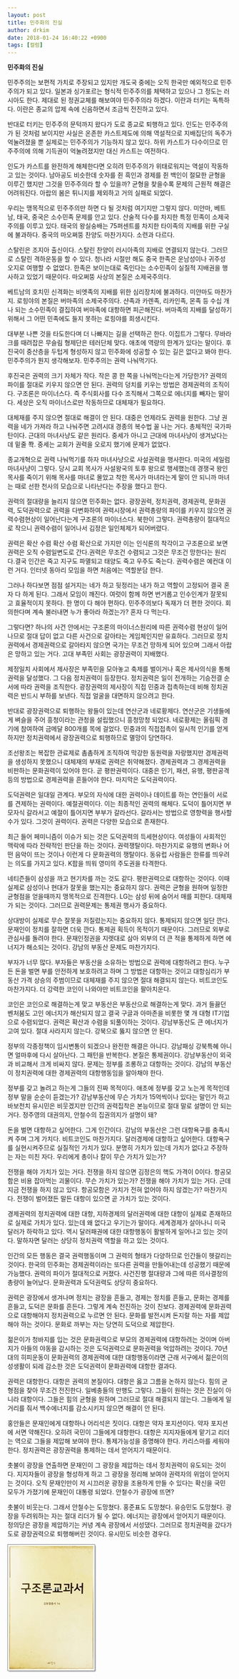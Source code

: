 ```yaml
---
layout: post
title: 민주화의 진실
author: drkim
date: 2018-01-24 16:40:22 +0900
tags: [컬럼]
---
```


  **민주화의 진실**

  


민주주의는 보편적 가치로 주장되고 있지만 개도국 중에는 오직 한국만 예외적으로 민주주의가 되고 있다. 일본과 싱가포르는 형식적 민주주의를 체택하고 있으나 그 정도는 러시아도 한다. 제대로 된 정권교체를 해보여야 민주주의라 하겠다. 이란과 터키는 독특하다. 이란은 종교의 압제 속에 신음하면서 조금씩 전진하고 있다.

  


반대로 터키는 민주주의 문턱까지 왔다가 도로 종교로 퇴행하고 있다. 인도는 민주주의가 된 것처럼 보이지만 사실은 온존한 카스트제도에 의해 역설적으로 지배집단의 독주가 억눌려졌을 뿐 실제로는 민주주의가 기능하지 않고 있다. 하위 카스트가 다수이므로 민주주의에 의해 기득권이 억눌려졌지만 대신 카스트는 여전하다.

  


인도가 카스트를 완전하게 해체한다면 오히려 민주주의가 위태로워지는 역설이 작동하고 있는 것이다. 남아공도 비슷한데 숫자를 쥔 흑인과 경제를 쥔 백인이 절묘한 균형을 이루긴 했지만 그것을 민주주의라 할 수 있을까? 균형을 찾을수록 문제의 근원적 해결은 어려워진다. 아랍의 봄은 튀니지를 제외하고 거의 실패로 되었다.

  


우리는 맹목적으로 민주주의만 하면 다 될 것처럼 여기지만 그렇지 않다. 미얀마, 베트남, 태국, 중국은 소수민족 문제를 안고 있다. 산술적 다수를 차지한 특정 민족이 소제국주의를 이루고 있다. 태국의 왕실숭배는 75퍼센트를 차지한 타이족의 지배를 위한 구실에 불과하다. 중국의 마오쩌뚱 찬양도 마찬가지다. 소련과 다르다.

  


스탈린은 조지아 출신이다. 스탈린 찬양이 러시아족의 지배로 연결되지 않는다. 그러므로 스탈린 격하운동을 할 수 있다. 청나라 시절만 해도 중국 한족은 운남성이나 귀주성 오지로 여행할 수 없었다. 한족은 보이는대로 죽인다는 소수민족이 실질적 지배권을 행사하고 있었기 때문이다. 마오쩌뚱 사상의 본질은 소제국주의다.

  


베트남의 호치민 신격화는 비엣족의 지배를 위한 심리장치에 불과하다. 미얀마도 마찬가지. 로힝야의 본질은 버마족의 소제국주의다. 샨족과 카렌족, 리카인족, 몬족 등 수십 개나 되는 소수민족이 결집하여 버마족에 대항하면 피곤해진다. 버마족의 지배를 달성하기 위해서 그 어떤 민족에도 들지 못하는 로힝야를 희생시킨다.

  


대부분 나쁜 것을 타도한다며 더 나빠지는 길을 선택하곤 한다. 이집트가 그렇다. 무바라크를 때려잡은 무슬림 형제단은 테러단체 맞다. 애초에 역량의 한계가 있다는 말이다. 후진국이 중산층을 두텁게 형성하지 않고 민주화에 성공할 수 있는 길은 없다고 봐야 한다. 민주주의가 뭔지 생각해보자. 민주주의는 권력 나눠먹기다.

  


후진국은 권력의 크기 자체가 작다. 작은 콩 한 쪽을 나눠먹는다는게 가당한가? 권력의 파이를 절대로 키우지 않으면 안 된다. 권력의 덩치를 키우는 방법은 경제권력의 조직이다. 구조론은 마이너스다. 즉 주식회사를 다수 조직해서 그쪽으로 에너지를 빼자는 말이다. 세상은 오직 마이너스로만 작동하므로 대체재가 필요하다.

  


대체재를 주지 않으면 절대로 해결이 안 된다. 대중은 언제라도 권력을 원한다. 그냥 권력을 네가 가져라 하고 나눠주면 고려시대 경종의 복수법 꼴 나는 거다. 총체적인 국가파탄이다. 근대의 마녀사냥도 같은 원리다. 중세가 아니고 근대에 마녀사냥이 생겨났다는데 밑줄 쫙. 중세는 교회가 권력을 오로지 했기에 문제가 없었다.

  


종교개혁으로 권력 나눠먹기를 하자 마녀사냥으로 사설권력을 행사한다. 미국의 세일럼 마녀사냥이 그렇다. 당시 교회 목사가 사설왕국의 토후 왕으로 행세했는데 경쟁국 왕인 목사를 죽이기 위해 목사를 마녀로 몰았고 착한 목사가 마녀라는게 말이 안 되니까 마녀는 때로 선한 천사의 모습으로 나타난다는 주장을 했다고 한다.

  


권력의 절대량을 늘리지 않으면 민주화는 없다. 광장권력, 정치권력, 경제권력, 문화권력, 도덕권력으로 권력을 다변화하여 권력시장에서 권력총량의 파이를 키우지 않으면 권력수렴현상이 일어난다는게 구조론의 마이너스다. 북한이 그렇다. 권력총량이 절대적으로 작으니 권력수렴이 일어나서 김정은 일인체제가 되어버렸다.

  


권력은 확산 수렴 확산 수렴 확산으로 가지만 이는 인식론의 착각이고 구조론으로 보면 권력은 오직 수렴일변도로 간다.권력은 무조건 수렴되고 그것은 무조건 망한다는 원리다.결국 인간은 죽고 지구도 파멸되고 태양도 죽고 우주도 죽는다. 권력수렴은 예컨대 이런 거다. 인터넷 동아리 모임을 하면 처음에는 역할분담 한다.

  


그러나 하다보면 점점 설거지는 네가 하고 뒷정리는 내가 하고 역할이 고정되어 결국 혼자 다 하게 된다. 그래서 모임이 깨진다. 여럿이 함께 하면 번거롭고 인수인계가 잘못되고 효율적이지 못하다. 한 명이 다 해야 편하다. 민주주의보다 독재가 더 편한 것이다. 회의한다며 계속 불러내면 누가 좋아라 하겠는가? 혼자 다 먹는다.

  


그렇다면? 하나의 사건 안에서는 구조론의 마이너스원리에 따른 권력수렴 현상이 일어나므로 절대 답이 없고 다른 사건으로 갈아타는 게임체인지만 유효하다. 그러므로 정치권력에서 경제권력으로 갈아타지 않으면 국가는 무조건 망하게 되어 있으며 그래서 아랍은 망하고 있는 거다. 고대 부족민 사회는 광장권력이 지배했다.

  


제정일치 사회에서 제사장은 부족민을 모아놓고 축제를 벌이거나 혹은 제사의식을 통해 권력을 달성했다. 그 다음 정치권력이 등장한다. 정치권력은 일이 전개하는 기승전결 순서에 따라 권력을 조직한다. 광장권력의 제사장이 직접 민중과 접촉하는데 비해 정치권력은 반드시 부하를 보낸다. 직접 얼굴을 대면하지 않으려고 한다.

  


반대로 광장권력으로 퇴행하는 왕들이 있는데 연산군과 네로황제다. 연산군은 기생들에게 벼슬을 주어 흥청이라는 관청을 설립했으니 흥청망청 되었다. 네로황제는 올림픽 경기에 참여하여 금메달 800개를 목에 걸었다. 민중과의 직접접촉이 일시적 인기를 얻게 하지만 정치권력에서 광장권력으로 퇴행하므로 멸망이 당연하다.

  


조선왕조는 복잡한 관료제로 촘촘하게 조직하여 막강한 동원력을 자랑했지만 경제권력을 생성하지 못했으니 대체재의 부재로 권력은 취약해졌다. 경제권력과 그 경제권력을 비판하는 문화권력이 있어야 한다. 곧 평판권력이다. 대중은 인기, 패션, 유행, 평판공격 등의 방법으로 경제권력을 흔들어야 한다. 마지막은 도덕권력이다.

  


도덕권력은 일대일 관계다. 부모의 자식에 대한 권력이나 데이트를 하는 연인들이 서로를 견제하는 권력이다. 예절권력이다. 이는 최종적인 권력의 해체다. 도덕이 틀어지면 부모자식 갈라서고 예절이 틀어지면 부부가 갈라선다. 갈라서는 방법으로 영향력을 행사할 수가 있다. 그것이 권력이다. 권력은 다양한 모습으로 존재한다.

  


최근 들어 페미니즘이 이슈가 되는 것은 도덕권력의 득세현상이다. 여성들이 사회적인 맥락에 따라 전략적인 판단을 하는 것이다. 권력쟁탈이다. 마찬가지로 유행의 변화나 어떤 음악이 뜨는 것이나 이런게 다 문화권력의 쟁탈이다. 동유럽 사람들은 한류를 띄우려는 의도를 가지고 있다. K팝을 띄워 영미의 주도권을 타격한다.

  


네티즌들이 삼성을 까고 현기차를 까는 것도 같다. 평판권력으로 대항하는 것이다. 이때 실제로 삼성이나 현대가 잘못을 했는지는 중요하지 않다. 권력은 균형을 원하며 일정한 균형점을 얻을때까지 맹목적으로 진격한다. LG는 삼성 뒤에 숨어서 매를 피한다. 대체재가 되는 것이다. 그러므로 권력문제는 통제권 행사가 중요하다.

  


상대방이 실제로 무슨 잘못을 저질렀는지는 중요하지 않다. 통제되지 않으면 일단 깐다. 문재인이 정치를 잘하면 더욱 깐다. 통제권 획득이 목적이기 때문이다. 그러므로 외부로 관심사를 돌려야 한다. 문재인정권을 지렛대로 삼아 외부의 더 큰 적을 통제하게 하면 에너지가 해소되는 것이다. 강남의 부동산 문제도 마찬가지다.

  


부자가 너무 많다. 부자들은 부동산을 소유하는 방법으로 권력에 대항하려고 한다. 누구든 돈을 벌면 부를 안전하게 보호하려고 하며 그 방법은 대항하는 것이고 대항심리가 부동산 가격 상승의 주범이므로 대체재를 주지 않으면 절대 해결되지 않는다. 비트코인도 마찬가지다. 더 강력한 코인이 나와야만 비트코인을 팔아치운다.

  


코인은 코인으로 해결하는게 맞고 부동산은 부동산으로 해결하는게 맞다. 과거 들끓던 벤처붐도 고인 에너지가 해산되지 않고 결국 구글과 아마존을 비롯한 몇 개 대형 IT기업으로 수렴되었다. 권력은 확산과 수렴을 되풀이하는 것이다. 강남부동산도 큰 에너지가 고여 있다. 절대 사라지지 않는다. 강북으로 뚫지 않으면 안 된다.

  


정부의 각종정책이 임시변통이 되겠으나 완전한 해결은 아니다. 강남패싱 강북특혜 아니면 얼마후에 다시 살아난다. 그 패턴을 반복한다. 본질은 통제권이다. 강남부동산이 외국과 비교해서 크게 비싸지 않다. 문제는 정부를 조롱하고 대항하는 것이다. 강남의 부동산이 정치권력에 대한 경제권력의 대항행동임을 알아채야 한다.

  


정부를 갖고 놀려고 하는게 그들의 진짜 목적이다. 애초에 정부를 갖고 노는게 목적인데 정부 말을 순순이 듣겠는가? 강남부동산에 무슨 가치가 15억씩이나 있다는 말인가 하고 바보천치 유시민은 비웃겠지만 인간의 권력집착은 본능이므로 절대 말로 설명이 안 되는 거다. 정주영의 대권의지, 안철수의 집권의지가 설명이 돼?

  


돈을 벌면 대항하고 싶어한다. 그게 인간이다. 강남의 부동산은 그런 대항욕구를 충족시켜 주며 그게 가치다. 비트코인도 마찬가지다. 달러경제에 대항하고 싶어한다. 대항욕구를 실현시켜주므로 실질적인 가치가 있다. 분명히 가치가 있는데 가치가 없다고 주장하는 자는 미친 자다. 우리에게 총이나 칼이 무슨 가치가 있는가?

  


전쟁을 해야 가치가 있는 거다. 전쟁을 하지 않으면 김정은의 핵도 가격이 0이다. 항공모함은 비용 잡아먹는 괴물이다. 무슨 가치가 있는가? 전쟁을 해야 가치가 있는 거다. 근데 지금 전쟁을 하지 않고 있다. 항공모함은 가치가 전혀 없어야 하지 않겠는가? 마찬가지다. 전쟁이 벌어졌든 말든 대항이 있으면 곧 가치가 있는 것이다.

  


경제권력의 정치권력에 대한 대항, 지하경제의 달러권력에 대한 대항이 실제로 존재하므로 실제로 가치가 있다. 있는데 왜 없다고 우기는가 말이다. 세계경제가 살아나니 미국 달러가 하락하고 있다. 역시 달러패권에 대한 대항행동이 활발하게 일어나고 있는 것이다. 말하자면 달러는 상당히 정치권력 역할을 하고 있는 것이다.

  


인간의 모든 행동은 결국 권력행동이며 그 권력의 형태가 다양하므로 인간들이 헷갈리는 것이다. 한국의 민주화는 경제권력이라는 또다른 권력을 만들어내는데 성공했기 때문에 가능했다. 권력의 파이가 절대적으로 커졌다. 사건진행 절대량과 그에 따른 의사결정의 총량이 늘어났다. 문화권력과 도덕권력도 상당히 중요하다.

  


권력은 광장에서 생겨나며 정치는 광장을 흔들고, 경제는 정치를 흔들고, 문화는 경제를 흔들고, 도덕은 문화를 흔든다. 그렇게 계속 전진하는 것이 진보다. 경제권력에 문화권력으로 대항해야지 정치권력으로 누르면 안 된다. 문화를 발전시켜 돈지랄 하는 자를 제압해야 하는 것이다. 문화로 까부는 자는 당연히 도덕으로 제압한다. 

  


젊은이가 청바지를 입는 것은 문화권력으로 부모의 경제권력에 대항하려는 것이며 아버지가 아들의 야동을 감시하는 것은 도덕권력으로 문화권력을 억압하려는 것이다. 70년대의 히피운동이 문화권력의 경제권력에 대한 대항행동이라면 근래 서구에서 젊은이의 성생활이 되레 감소한 것은 도덕권력이 문화권력에 대항한 결과다.

  


권력은 대항한다. 대항은 권력의 본질이다. 대항은 옳고 그름을 논하지 않는다. 힘의 균형점을 찾아 무조건 전진한다. 일베충들의 만행도 그렇다. 그들이 원하는 것은 진실이 아니라 대항이다. 그들은 힘의 균형을 원하며 그러므로 절대 해결되지 않는다. 그들에게 일거리를 줘서 백수에너지를 감소시키지 않으면 해결이 안 된다.

  


홍안들은 문재인에게 대항하나 어리석은 짓이다. 대항은 약자 포지션이다. 약자 포지션에 서면 약해진다. 오히려 국민이 그들에게 대항한다. 대항은 지지자들에게 맡기고 리더는 역으로 그들을 제압해 보여야 한다. 통제가능성을 증명해야 한다. 카리스마를 세워야 한다. 정치권력은 광장권력을 통제하는 데서 얻어지기 때문이다.

  


촛불이 광장을 연출하면 문재인이 그 광장을 제압하는 데서 정치권력이 유도되는 것이다. 지지자들이 광장을 형성하게 하고 그 광장을 정리해 보여야 권력자의 위엄이 얻어지는 것이다. 오직 문재인만이 저 시끄러운 광장을 조용하게 만들 수 있다는 확신을 국민 모두가 가졌기에 문재인이 대통령 되었다. 안철수가 광장에 뜨면?

  


촛불이 비웃는다. 그래서 안철수는 도망쳤다. 홍준표도 도망쳤다. 유승민도 도망쳤다. 광장을 두려워하는 자는 절대 리더가 될 수 없다. 에너지는 광장에서 얻어지기 때문이다. 정의당은 광장을 제압하기는 커녕 계속 광장에서 서성댔다. 그러므로 정치권력을 갔다가 도로 광장권력으로 퇴행해버린 것이다. 유시민도 비슷한 경우다.

  




![0.jpg](files/attach/images/198/162/923/0.jpg)